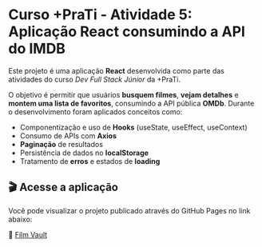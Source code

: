 # Curso +PraTi - Atividade 5: Aplicação React consumindo a API do IMDB

Este projeto é uma aplicação **React** desenvolvida como parte das atividades do curso _Dev Full Stack Júnior_ da +PraTi.

O objetivo é permitir que usuários **busquem filmes**, **vejam detalhes** e **montem uma lista de favoritos**, consumindo a API pública **OMDb**. Durante o desenvolvimento foram aplicados conceitos como:

-   Componentização e uso de **Hooks** (useState, useEffect, useContext)
-   Consumo de APIs com **Axios**
-   **Paginação** de resultados
-   Persistência de dados no **localStorage**
-   Tratamento de **erros** e estados de **loading**

## 🎬 Acesse a aplicação

Você pode visualizar o projeto publicado através do GitHub Pages no link abaixo:

🔗 [Film Vault](https://viniavemaria.github.io/film-vault/)
